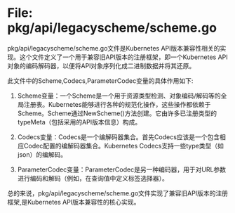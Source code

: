 # File: pkg/api/legacyscheme/scheme.go

pkg/api/legacyscheme/scheme.go文件是Kubernetes API版本兼容性相关的实现。这个文件定义了一个用于兼容旧API版本的注册框架，即一个Kubernetes API对象的编码解码器，以便将API对象序列化成二进制数据并将其还原。

此文件中的Scheme,Codecs,ParameterCodec变量的具体作用如下:

1. Scheme变量：一个Scheme是一个用于资源类型检测、对象编码/解码等的全局注册表。Kubernetes能够进行各种的规范化操作，这些操作都依赖于Scheme。Scheme通过NewScheme()方法创建。它由许多已注册类型的typeMeta（包括采用的API版本信息）构成。

2. Codecs变量：Codecs是一个编解码器集合。首先Codecs应该是一个包含相应Codec配置的编解码器集合。Kubernetes Codecs支持一些type类型（如json）的编解码。

3. ParameterCodec变量：ParameterCodec是另一种编码器，用于对URL参数进行编码和解码（例如，在查询值中定义标签选择器）。

总的来说，pkg/api/legacyscheme/scheme.go文件实现了兼容旧API版本的注册框架,是Kubernetes API版本兼容性的核心实现。

